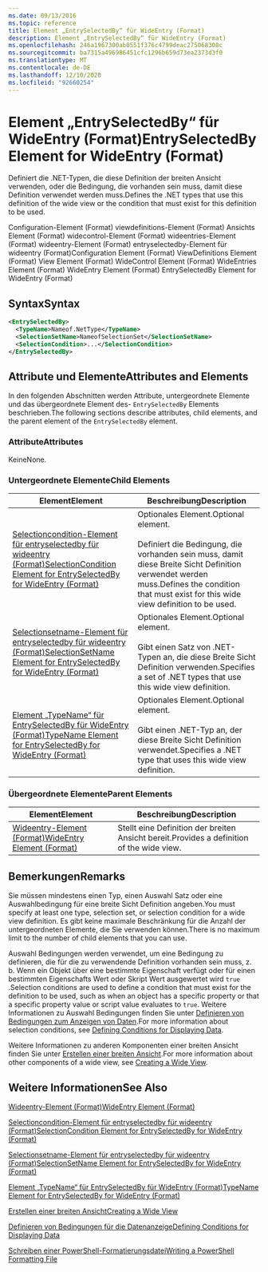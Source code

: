 ```yaml
---
ms.date: 09/13/2016
ms.topic: reference
title: Element „EntrySelectedBy“ für WideEntry (Format)
description: Element „EntrySelectedBy“ für WideEntry (Format)
ms.openlocfilehash: 246a1967300ab0551f376c4799deac275068308c
ms.sourcegitcommit: ba7315a496986451cfc1296b659d73ea2373d3f0
ms.translationtype: MT
ms.contentlocale: de-DE
ms.lasthandoff: 12/10/2020
ms.locfileid: "92660254"
---
```

# <a name="entryselectedby-element-for-wideentry-format"></a><span data-ttu-id="bc839-103">Element „EntrySelectedBy“ für WideEntry (Format)</span><span class="sxs-lookup"><span data-stu-id="bc839-103">EntrySelectedBy Element for WideEntry (Format)</span></span>

<span data-ttu-id="bc839-104">Definiert die .NET-Typen, die diese Definition der breiten Ansicht verwenden, oder die Bedingung, die vorhanden sein muss, damit diese Definition verwendet werden muss.</span><span class="sxs-lookup"><span data-stu-id="bc839-104">Defines the .NET types that use this definition of the wide view or the condition that must exist for this definition to be used.</span></span>

<span data-ttu-id="bc839-105">Configuration-Element (Format) viewdefinitions-Element (Format) Ansichts Element (Format) widecontrol-Element (Format) wideentries-Element (Format) wideentry-Element (Format) entryselectedby-Element für wideentry (Format)</span><span class="sxs-lookup"><span data-stu-id="bc839-105">Configuration Element (Format) ViewDefinitions Element (Format) View Element (Format) WideControl Element (Format) WideEntries Element (Format) WideEntry Element (Format) EntrySelectedBy Element for WideEntry (Format)</span></span>

## <a name="syntax"></a><span data-ttu-id="bc839-106">Syntax</span><span class="sxs-lookup"><span data-stu-id="bc839-106">Syntax</span></span>

```xml
<EntrySelectedBy>
  <TypeName>Nameof.NetType</TypeName>
  <SelectionSetName>NameofSelectionSet</SelectionSetName>
  <SelectionCondition>...</SelectionCondition>
</EntrySelectedBy>
```

## <a name="attributes-and-elements"></a><span data-ttu-id="bc839-107">Attribute und Elemente</span><span class="sxs-lookup"><span data-stu-id="bc839-107">Attributes and Elements</span></span>

<span data-ttu-id="bc839-108">In den folgenden Abschnitten werden Attribute, untergeordnete Elemente und das übergeordnete Element des- `EntrySelectedBy` Elements beschrieben.</span><span class="sxs-lookup"><span data-stu-id="bc839-108">The following sections describe attributes, child elements, and the parent element of the `EntrySelectedBy` element.</span></span>

### <a name="attributes"></a><span data-ttu-id="bc839-109">Attribute</span><span class="sxs-lookup"><span data-stu-id="bc839-109">Attributes</span></span>

<span data-ttu-id="bc839-110">Keine</span><span class="sxs-lookup"><span data-stu-id="bc839-110">None.</span></span>

### <a name="child-elements"></a><span data-ttu-id="bc839-111">Untergeordnete Elemente</span><span class="sxs-lookup"><span data-stu-id="bc839-111">Child Elements</span></span>

|<span data-ttu-id="bc839-112">Element</span><span class="sxs-lookup"><span data-stu-id="bc839-112">Element</span></span>|<span data-ttu-id="bc839-113">Beschreibung</span><span class="sxs-lookup"><span data-stu-id="bc839-113">Description</span></span>|
|-------------|-----------------|
|[<span data-ttu-id="bc839-114">Selectioncondition-Element für entryselectedby für wideentry (Format)</span><span class="sxs-lookup"><span data-stu-id="bc839-114">SelectionCondition Element for EntrySelectedBy for WideEntry (Format)</span></span>](./selectioncondition-element-for-entryselectedby-for-widecontrol-format.md)|<span data-ttu-id="bc839-115">Optionales Element.</span><span class="sxs-lookup"><span data-stu-id="bc839-115">Optional element.</span></span><br /><br /> <span data-ttu-id="bc839-116">Definiert die Bedingung, die vorhanden sein muss, damit diese Breite Sicht Definition verwendet werden muss.</span><span class="sxs-lookup"><span data-stu-id="bc839-116">Defines the condition that must exist for this wide view definition to be used.</span></span>|
|[<span data-ttu-id="bc839-117">Selectionsetname-Element für entryselectedby für wideentry (Format)</span><span class="sxs-lookup"><span data-stu-id="bc839-117">SelectionSetName Element for EntrySelectedBy for WideEntry (Format)</span></span>](./selectionsetname-element-for-entryselectedby-for-widecontrol-format.md)|<span data-ttu-id="bc839-118">Optionales Element.</span><span class="sxs-lookup"><span data-stu-id="bc839-118">Optional element.</span></span><br /><br /> <span data-ttu-id="bc839-119">Gibt einen Satz von .NET-Typen an, die diese Breite Sicht Definition verwenden.</span><span class="sxs-lookup"><span data-stu-id="bc839-119">Specifies a set of .NET types that use this wide view definition.</span></span>|
|[<span data-ttu-id="bc839-120">Element „TypeName“ für EntrySelectedBy für WideEntry (Format)</span><span class="sxs-lookup"><span data-stu-id="bc839-120">TypeName Element for EntrySelectedBy for WideEntry (Format)</span></span>](./typename-element-for-entryselectedby-for-wideentry-format.md)|<span data-ttu-id="bc839-121">Optionales Element.</span><span class="sxs-lookup"><span data-stu-id="bc839-121">Optional element.</span></span><br /><br /> <span data-ttu-id="bc839-122">Gibt einen .NET-Typ an, der diese Breite Sicht Definition verwendet.</span><span class="sxs-lookup"><span data-stu-id="bc839-122">Specifies a .NET type that uses this wide view definition.</span></span>|

### <a name="parent-elements"></a><span data-ttu-id="bc839-123">Übergeordnete Elemente</span><span class="sxs-lookup"><span data-stu-id="bc839-123">Parent Elements</span></span>

|<span data-ttu-id="bc839-124">Element</span><span class="sxs-lookup"><span data-stu-id="bc839-124">Element</span></span>|<span data-ttu-id="bc839-125">Beschreibung</span><span class="sxs-lookup"><span data-stu-id="bc839-125">Description</span></span>|
|-------------|-----------------|
|[<span data-ttu-id="bc839-126">Wideentry-Element (Format)</span><span class="sxs-lookup"><span data-stu-id="bc839-126">WideEntry Element (Format)</span></span>](./wideentry-element-for-widecontrol-format.md)|<span data-ttu-id="bc839-127">Stellt eine Definition der breiten Ansicht bereit.</span><span class="sxs-lookup"><span data-stu-id="bc839-127">Provides a definition of the wide view.</span></span>|

## <a name="remarks"></a><span data-ttu-id="bc839-128">Bemerkungen</span><span class="sxs-lookup"><span data-stu-id="bc839-128">Remarks</span></span>

<span data-ttu-id="bc839-129">Sie müssen mindestens einen Typ, einen Auswahl Satz oder eine Auswahlbedingung für eine breite Sicht Definition angeben.</span><span class="sxs-lookup"><span data-stu-id="bc839-129">You must specify at least one type, selection set, or selection condition for a wide view definition.</span></span> <span data-ttu-id="bc839-130">Es gibt keine maximale Beschränkung für die Anzahl der untergeordneten Elemente, die Sie verwenden können.</span><span class="sxs-lookup"><span data-stu-id="bc839-130">There is no maximum limit to the number of child elements that you can use.</span></span>

<span data-ttu-id="bc839-131">Auswahl Bedingungen werden verwendet, um eine Bedingung zu definieren, die für die zu verwendende Definition vorhanden sein muss, z. b. Wenn ein Objekt über eine bestimmte Eigenschaft verfügt oder für einen bestimmten Eigenschafts Wert oder Skript Wert ausgewertet wird `true` .</span><span class="sxs-lookup"><span data-stu-id="bc839-131">Selection conditions are used to define a condition that must exist for the definition to be used, such as when an object has a specific property or that a specific property value or script value evaluates to `true`.</span></span> <span data-ttu-id="bc839-132">Weitere Informationen zu Auswahl Bedingungen finden Sie unter [Definieren von Bedingungen zum Anzeigen von Daten](./defining-conditions-for-displaying-data.md).</span><span class="sxs-lookup"><span data-stu-id="bc839-132">For more information about selection conditions, see [Defining Conditions for Displaying Data](./defining-conditions-for-displaying-data.md).</span></span>

<span data-ttu-id="bc839-133">Weitere Informationen zu anderen Komponenten einer breiten Ansicht finden Sie unter [Erstellen einer breiten Ansicht](./creating-a-wide-view.md).</span><span class="sxs-lookup"><span data-stu-id="bc839-133">For more information about other components of a wide view, see [Creating a Wide View](./creating-a-wide-view.md).</span></span>

## <a name="see-also"></a><span data-ttu-id="bc839-134">Weitere Informationen</span><span class="sxs-lookup"><span data-stu-id="bc839-134">See Also</span></span>

[<span data-ttu-id="bc839-135">Wideentry-Element (Format)</span><span class="sxs-lookup"><span data-stu-id="bc839-135">WideEntry Element (Format)</span></span>](./wideentry-element-for-widecontrol-format.md)

[<span data-ttu-id="bc839-136">Selectioncondition-Element für entryselectedby für wideentry (Format)</span><span class="sxs-lookup"><span data-stu-id="bc839-136">SelectionCondition Element for EntrySelectedBy for WideEntry (Format)</span></span>](./selectioncondition-element-for-entryselectedby-for-widecontrol-format.md)

[<span data-ttu-id="bc839-137">Selectionsetname-Element für entryselectedby für wideentry (Format)</span><span class="sxs-lookup"><span data-stu-id="bc839-137">SelectionSetName Element for EntrySelectedBy for WideEntry (Format)</span></span>](./selectionsetname-element-for-entryselectedby-for-widecontrol-format.md)

[<span data-ttu-id="bc839-138">Element „TypeName“ für EntrySelectedBy für WideEntry (Format)</span><span class="sxs-lookup"><span data-stu-id="bc839-138">TypeName Element for EntrySelectedBy for WideEntry (Format)</span></span>](./typename-element-for-entryselectedby-for-wideentry-format.md)

[<span data-ttu-id="bc839-139">Erstellen einer breiten Ansicht</span><span class="sxs-lookup"><span data-stu-id="bc839-139">Creating a Wide View</span></span>](./creating-a-wide-view.md)

[<span data-ttu-id="bc839-140">Definieren von Bedingungen für die Datenanzeige</span><span class="sxs-lookup"><span data-stu-id="bc839-140">Defining Conditions for Displaying Data</span></span>](./defining-conditions-for-displaying-data.md)

[<span data-ttu-id="bc839-141">Schreiben einer PowerShell-Formatierungsdatei</span><span class="sxs-lookup"><span data-stu-id="bc839-141">Writing a PowerShell Formatting File</span></span>](./writing-a-powershell-formatting-file.md)
